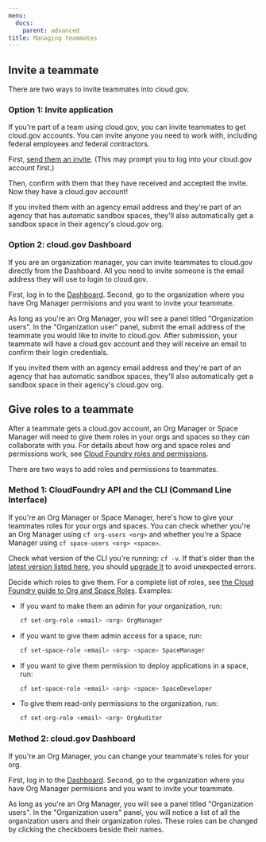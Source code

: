 ```yaml
---
menu:
  docs:
    parent: advanced
title: Managing teammates
---
```


## Invite a teammate

There are two ways to invite teammates into cloud.gov.

### Option 1: Invite application

If you're part of a team using cloud.gov, you can invite teammates to get cloud.gov accounts. You can invite anyone you need to work with, including federal employees and federal contractors.

First, [send them an invite](https://account.fr.cloud.gov/invite). (This may prompt you to log into your cloud.gov account first.)

Then, confirm with them that they have received and accepted the invite. Now they have a cloud.gov account!

If you invited them with an agency email address and they're part of an agency that has automatic sandbox spaces, they'll also automatically get a sandbox space in their agency's cloud.gov org.

### Option 2: cloud.gov Dashboard

If you are an organization manager, you can invite teammates to cloud.gov directly from the Dashboard. All you need to invite someone is the email address they will use to login to cloud.gov.

First, log in to the [Dashboard](https://dashboard.fr.cloud.gov). Second, go to the organization where you have Org Manager permisions and you want to invite your teammate. 

As long as you're an Org Manager, you will see a panel titled "Organization users". In the "Organization user" panel, submit the email address of the teammate you would like to invite to cloud.gov. After submission, your teammate will have a cloud.gov account and they will receive an email to confirm their login credentials.

If you invited them with an agency email address and they're part of an agency that has automatic sandbox spaces, they'll also automatically get a sandbox space in their agency's cloud.gov org.

## Give roles to a teammate

After a teammate gets a cloud.gov account, an Org Manager or Space Manager will need to give them roles in your orgs and spaces so they can collaborate with you. For details about how org and space roles and permissions work, see [Cloud Foundry roles and permissions](http://docs.cloudfoundry.org/concepts/roles.html#roles).

There are two ways to add roles and permissions to teammates.

### Method 1: CloudFoundry API and the CLI (Command Line Interface)

If you're an Org Manager or Space Manager, here's how to give your teammates roles for your orgs and spaces. You can check whether you're an Org Manager using `cf org-users <org>` and whether you're a Space Manager using `cf space-users <org> <space>`.

Check what version of the CLI you're running: `cf -v`. If that's older than the [latest version listed here](https://github.com/cloudfoundry/cli/releases), you should [upgrade it](https://docs.cloudfoundry.org/devguide/installcf/install-go-cli.html) to avoid unexpected errors.

Decide which roles to give them. For a complete list of roles, see [the Cloud Foundry guide to Org and Space Roles](https://docs.cloudfoundry.org/adminguide/cli-user-management.html#orgs-spaces). Examples:

* If you want to make them an admin for your organization, run:

    ```bash
    cf set-org-role <email> <org> OrgManager
    ```
* If you want to give them admin access for a space, run:

    ```bash
    cf set-space-role <email> <org> <space> SpaceManager
    ```
* If you want to give them permission to deploy applications in a space, run:

    ```bash
    cf set-space-role <email> <org> <space> SpaceDeveloper
    ```
* To give them read-only permissions to the organization, run:

    ```bash
    cf set-org-role <email> <org> OrgAuditor
    ```

### Method 2: cloud.gov Dashboard

If you're an Org Manager, you can change your teammate's roles for your org. 

First, log in to the [Dashboard](https://dashboard.fr.cloud.gov). Second, go to the organization where you have Org Manager permisions and you want to invite your teammate. 

As long as you're an Org Manager, you will see a panel titled "Organization users". In the "Organization users" panel, you will notice a list of all the organization users and their organization roles. These roles can be changed by clicking the checkboxes beside their names.
